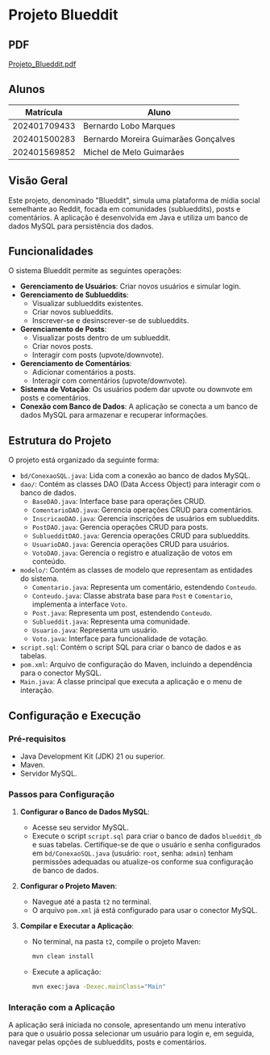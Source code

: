 # Projeto Blueddit

## PDF
[Projeto_Blueddit.pdf](https://github.com/user-attachments/files/20699052/Projeto_Blueddit.pdf)


## Alunos
| Matrícula | Aluno |
|---|---|
| 202401709433 | Bernardo Lobo Marques |
| 202401500283 | Bernardo Moreira Guimarães Gonçalves |
| 202401569852 | Michel de Melo Guimarães |

## Visão Geral

Este projeto, denominado "Blueddit", simula uma plataforma de mídia social semelhante ao Reddit, focada em comunidades (sublueddits), posts e comentários. A aplicação é desenvolvida em Java e utiliza um banco de dados MySQL para persistência dos dados.

## Funcionalidades

O sistema Blueddit permite as seguintes operações:

* **Gerenciamento de Usuários**: Criar novos usuários e simular login.
* **Gerenciamento de Sublueddits**:
    * Visualizar sublueddits existentes.
    * Criar novos sublueddits.
    * Inscrever-se e desinscrever-se de sublueddits.
* **Gerenciamento de Posts**:
    * Visualizar posts dentro de um sublueddit.
    * Criar novos posts.
    * Interagir com posts (upvote/downvote).
* **Gerenciamento de Comentários**:
    * Adicionar comentários a posts.
    * Interagir com comentários (upvote/downvote).
* **Sistema de Votação**: Os usuários podem dar upvote ou downvote em posts e comentários.
* **Conexão com Banco de Dados**: A aplicação se conecta a um banco de dados MySQL para armazenar e recuperar informações.

## Estrutura do Projeto

O projeto está organizado da seguinte forma:

* `bd/ConexaoSQL.java`: Lida com a conexão ao banco de dados MySQL.
* `dao/`: Contém as classes DAO (Data Access Object) para interagir com o banco de dados.
    * `BaseDAO.java`: Interface base para operações CRUD.
    * `ComentarioDAO.java`: Gerencia operações CRUD para comentários.
    * `InscricaoDAO.java`: Gerencia inscrições de usuários em sublueddits.
    * `PostDAO.java`: Gerencia operações CRUD para posts.
    * `SubluedditDAO.java`: Gerencia operações CRUD para sublueddits.
    * `UsuarioDAO.java`: Gerencia operações CRUD para usuários.
    * `VotoDAO.java`: Gerencia o registro e atualização de votos em conteúdo.
* `modelo/`: Contém as classes de modelo que representam as entidades do sistema.
    * `Comentario.java`: Representa um comentário, estendendo `Conteudo`.
    * `Conteudo.java`: Classe abstrata base para `Post` e `Comentario`, implementa a interface `Voto`.
    * `Post.java`: Representa um post, estendendo `Conteudo`.
    * `Sublueddit.java`: Representa uma comunidade.
    * `Usuario.java`: Representa um usuário.
    * `Voto.java`: Interface para funcionalidade de votação.
* `script.sql`: Contém o script SQL para criar o banco de dados e as tabelas.
* `pom.xml`: Arquivo de configuração do Maven, incluindo a dependência para o conector MySQL.
* `Main.java`: A classe principal que executa a aplicação e o menu de interação.

## Configuração e Execução

### Pré-requisitos

* Java Development Kit (JDK) 21 ou superior.
* Maven.
* Servidor MySQL.

### Passos para Configuração

1.  **Configurar o Banco de Dados MySQL**:
    * Acesse seu servidor MySQL.
    * Execute o script `script.sql` para criar o banco de dados `blueddit_db` e suas tabelas. Certifique-se de que o usuário e senha configurados em `bd/ConexaoSQL.java` (usuário: `root`, senha: `admin`) tenham permissões adequadas ou atualize-os conforme sua configuração de banco de dados.

2.  **Configurar o Projeto Maven**:
    * Navegue até a pasta `t2` no terminal.
    * O arquivo `pom.xml` já está configurado para usar o conector MySQL.

3.  **Compilar e Executar a Aplicação**:
    * No terminal, na pasta `t2`, compile o projeto Maven:
        ```bash
        mvn clean install
        ```
    * Execute a aplicação:
        ```bash
        mvn exec:java -Dexec.mainClass="Main"
        ```

### Interação com a Aplicação

A aplicação será iniciada no console, apresentando um menu interativo para que o usuário possa selecionar um usuário para login e, em seguida, navegar pelas opções de sublueddits, posts e comentários.
